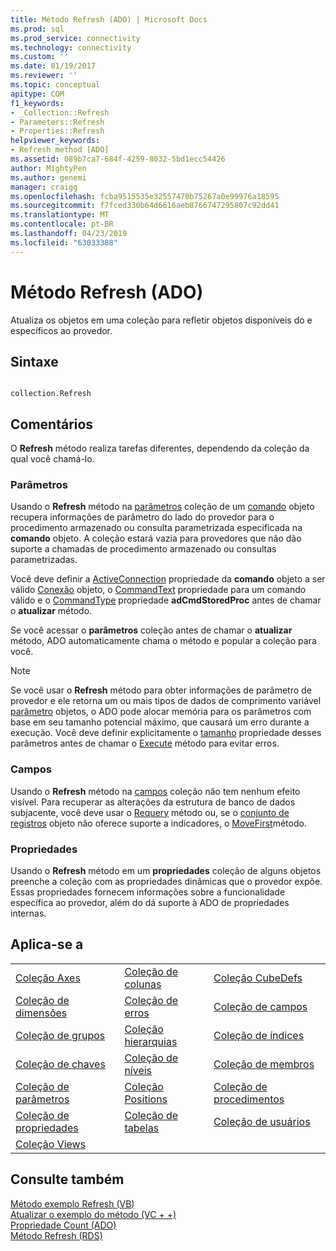 ```yaml
---
title: Método Refresh (ADO) | Microsoft Docs
ms.prod: sql
ms.prod_service: connectivity
ms.technology: connectivity
ms.custom: ''
ms.date: 01/19/2017
ms.reviewer: ''
ms.topic: conceptual
apitype: COM
f1_keywords:
- _Collection::Refresh
- Parameters::Refresh
- Properties::Refresh
helpviewer_keywords:
- Refresh method [ADO]
ms.assetid: 089b7ca7-684f-4259-8032-5bd1ecc54426
author: MightyPen
ms.author: genemi
manager: craigg
ms.openlocfilehash: fcba9515535e32557470b75267a0e99976a18595
ms.sourcegitcommit: f7fced330b64d6616aeb8766747295807c92dd41
ms.translationtype: MT
ms.contentlocale: pt-BR
ms.lasthandoff: 04/23/2019
ms.locfileid: "63033388"
---
```

# <a name="refresh-method-ado"></a>Método Refresh (ADO)
Atualiza os objetos em uma coleção para refletir objetos disponíveis do e específicos ao provedor.  
  
## <a name="syntax"></a>Sintaxe  
  
```  
  
collection.Refresh  
```  
  
## <a name="remarks"></a>Comentários  
 O **Refresh** método realiza tarefas diferentes, dependendo da coleção da qual você chamá-lo.  
  
### <a name="parameters"></a>Parâmetros  
 Usando o **Refresh** método na [parâmetros](../../../ado/reference/ado-api/parameters-collection-ado.md) coleção de um [comando](../../../ado/reference/ado-api/command-object-ado.md) objeto recupera informações de parâmetro do lado do provedor para o procedimento armazenado ou consulta parametrizada especificada na **comando** objeto. A coleção estará vazia para provedores que não dão suporte a chamadas de procedimento armazenado ou consultas parametrizadas.  
  
 Você deve definir a [ActiveConnection](../../../ado/reference/ado-api/activeconnection-property-ado.md) propriedade da **comando** objeto a ser válido [Conexão](../../../ado/reference/ado-api/connection-object-ado.md) objeto, o [CommandText](../../../ado/reference/ado-api/commandtext-property-ado.md) propriedade para um comando válido e o [CommandType](../../../ado/reference/ado-api/commandtype-property-ado.md) propriedade **adCmdStoredProc** antes de chamar o **atualizar** método.  
  
 Se você acessar o **parâmetros** coleção antes de chamar o **atualizar** método, ADO automaticamente chama o método e popular a coleção para você.  
  
> [!NOTE]
>  Se você usar o **Refresh** método para obter informações de parâmetro de provedor e ele retorna um ou mais tipos de dados de comprimento variável [parâmetro](../../../ado/reference/ado-api/parameter-object.md) objetos, o ADO pode alocar memória para os parâmetros com base em seu tamanho potencial máximo, que causará um erro durante a execução. Você deve definir explicitamente o [tamanho](../../../ado/reference/ado-api/size-property-ado-parameter.md) propriedade desses parâmetros antes de chamar o [Execute](../../../ado/reference/ado-api/execute-method-ado-command.md) método para evitar erros.  
  
### <a name="fields"></a>Campos  
 Usando o **Refresh** método na [campos](../../../ado/reference/ado-api/fields-collection-ado.md) coleção não tem nenhum efeito visível. Para recuperar as alterações da estrutura de banco de dados subjacente, você deve usar o [Requery](../../../ado/reference/ado-api/requery-method.md) método ou, se o [conjunto de registros](../../../ado/reference/ado-api/recordset-object-ado.md) objeto não oferece suporte a indicadores, o [MoveFirst](../../../ado/reference/ado-api/movefirst-movelast-movenext-and-moveprevious-methods-ado.md)método.  
  
### <a name="properties"></a>Propriedades  
 Usando o **Refresh** método em um **propriedades** coleção de alguns objetos preenche a coleção com as propriedades dinâmicas que o provedor expõe. Essas propriedades fornecem informações sobre a funcionalidade específica ao provedor, além do dá suporte à ADO de propriedades internas.  
  
## <a name="applies-to"></a>Aplica-se a  
  
||||  
|-|-|-|  
|[Coleção Axes](../../../ado/reference/ado-md-api/axes-collection-ado-md.md)|[Coleção de colunas](../../../ado/reference/adox-api/columns-collection-adox.md)|[Coleção CubeDefs](../../../ado/reference/ado-md-api/cubedefs-collection-ado-md.md)|  
|[Coleção de dimensões](../../../ado/reference/ado-md-api/dimensions-collection-ado-md.md)|[Coleção de erros](../../../ado/reference/ado-api/errors-collection-ado.md)|[Coleção de campos](../../../ado/reference/ado-api/fields-collection-ado.md)|  
|[Coleção de grupos](../../../ado/reference/adox-api/groups-collection-adox.md)|[Coleção hierarquias](../../../ado/reference/ado-md-api/hierarchies-collection-ado-md.md)|[Coleção de índices](../../../ado/reference/adox-api/indexes-collection-adox.md)|  
|[Coleção de chaves](../../../ado/reference/adox-api/keys-collection-adox.md)|[Coleção de níveis](../../../ado/reference/ado-md-api/levels-collection-ado-md.md)|[Coleção de membros](../../../ado/reference/ado-md-api/members-collection-ado-md.md)|  
|[Coleção de parâmetros](../../../ado/reference/ado-api/parameters-collection-ado.md)|[Coleção Positions](../../../ado/reference/ado-md-api/positions-collection-ado-md.md)|[Coleção de procedimentos](../../../ado/reference/adox-api/procedures-collection-adox.md)|  
|[Coleção de propriedades](../../../ado/reference/ado-api/properties-collection-ado.md)|[Coleção de tabelas](../../../ado/reference/adox-api/tables-collection-adox.md)|[Coleção de usuários](../../../ado/reference/adox-api/users-collection-adox.md)|  
|[Coleção Views](../../../ado/reference/adox-api/views-collection-adox.md)|||  
  
## <a name="see-also"></a>Consulte também  
 [Método exemplo Refresh (VB)](../../../ado/reference/ado-api/refresh-method-example-vb.md)   
 [Atualizar o exemplo do método (VC + +)](../../../ado/reference/ado-api/refresh-method-example-vc.md)   
 [Propriedade Count (ADO)](../../../ado/reference/ado-api/count-property-ado.md)   
 [Método Refresh (RDS)](../../../ado/reference/rds-api/refresh-method-rds.md)
